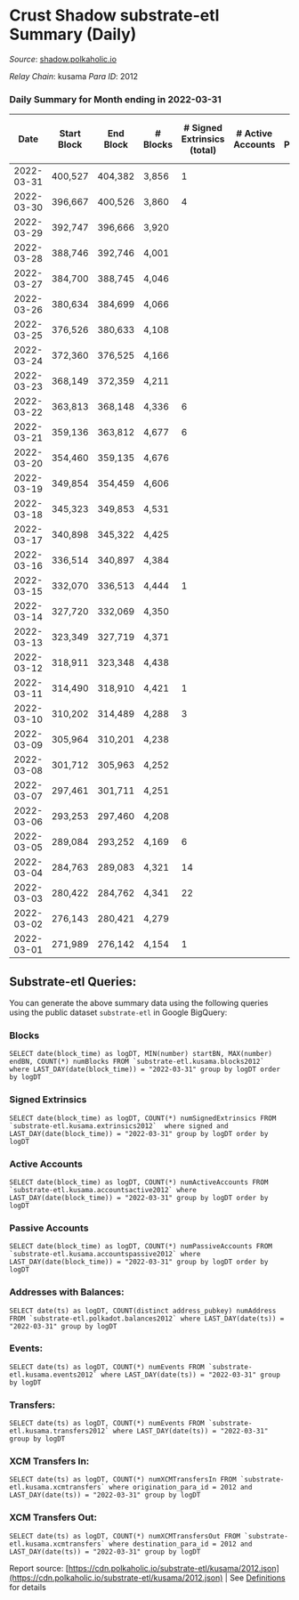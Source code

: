 # Crust Shadow substrate-etl Summary (Daily)

_Source_: [shadow.polkaholic.io](https://shadow.polkaholic.io)

*Relay Chain*: kusama
*Para ID*: 2012



### Daily Summary for Month ending in 2022-03-31


| Date | Start Block | End Block | # Blocks | # Signed Extrinsics (total) | # Active Accounts | # Passive | # New | # Addresses with Balances | # Events | # Transfers | # XCM Transfers In | # XCM Transfers Out | Issues | 
| ---- | ----------- | --------- | -------- | --------------------------- | ----------------- | --------- | ----- | ------------------------- | -------- | ----------- | ------------------ | ------------------- | ------ |
| 2022-03-31 | 400,527 | 404,382 | 3,856 | 1 |  |  |  | 1,317 | 7,720 | 1 ($2.27) |   |   |  |
| 2022-03-30 | 396,667 | 400,526 | 3,860 | 4 |  |  |  | 1,316 | 7,742 |   |   |   |  |
| 2022-03-29 | 392,747 | 396,666 | 3,920 |  |  |  |  | 1,316 | 7,844 |   |   |   |  |
| 2022-03-28 | 388,746 | 392,746 | 4,001 |  |  |  |  | 1,316 | 8,004 |   |   |   |  |
| 2022-03-27 | 384,700 | 388,745 | 4,046 |  |  |  |  | 1,316 | 8,093 |   |   |   |  |
| 2022-03-26 | 380,634 | 384,699 | 4,066 |  |  |  |  | 1,316 | 8,133 |   |   |   |  |
| 2022-03-25 | 376,526 | 380,633 | 4,108 |  |  |  |  | 1,316 | 8,217 |   |   |   |  |
| 2022-03-24 | 372,360 | 376,525 | 4,166 |  |  |  |  | 1,316 | 8,333 |   |   |   |  |
| 2022-03-23 | 368,149 | 372,359 | 4,211 |  |  |  |  | 1,316 | 8,423 |   |   |   |  |
| 2022-03-22 | 363,813 | 368,148 | 4,336 | 6 |  |  |  | 1,316 | 8,697 | 2 ($51.72) |   |   |  |
| 2022-03-21 | 359,136 | 363,812 | 4,677 | 6 |  |  |  | 1,315 | 9,380 | 2 ($38.79) |   |   |  |
| 2022-03-20 | 354,460 | 359,135 | 4,676 |  |  |  |  | 1,314 | 9,353 |   |   |   |  |
| 2022-03-19 | 349,854 | 354,459 | 4,606 |  |  |  |  | 1,314 | 9,213 |   |   |   |  |
| 2022-03-18 | 345,323 | 349,853 | 4,531 |  |  |  |  | 1,314 | 9,064 |   |   |   |  |
| 2022-03-17 | 340,898 | 345,322 | 4,425 |  |  |  |  | 1,314 | 8,851 |   |   |   |  |
| 2022-03-16 | 336,514 | 340,897 | 4,384 |  |  |  |  | 1,314 | 8,769 |   |   |   |  |
| 2022-03-15 | 332,070 | 336,513 | 4,444 | 1 |  |  |  | 1,314 | 8,893 | 1 ($0.05) |   |   |  |
| 2022-03-14 | 327,720 | 332,069 | 4,350 |  |  |  |  | 1,313 | 8,701 |   |   |   |  |
| 2022-03-13 | 323,349 | 327,719 | 4,371 |  |  |  |  | 1,313 | 8,744 |   |   |   |  |
| 2022-03-12 | 318,911 | 323,348 | 4,438 |  |  |  |  | 1,313 | 8,877 |   |   |   |  |
| 2022-03-11 | 314,490 | 318,910 | 4,421 | 1 |  |  |  | 1,313 | 11,426 | 1,290 ($63,864.95) |   |   |  |
| 2022-03-10 | 310,202 | 314,489 | 4,288 | 3 |  |  |  | 1,313 | 8,588 | 1 ($65,092.53) |   |   |  |
| 2022-03-09 | 305,964 | 310,201 | 4,238 |  |  |  |  | 1,313 | 8,478 |   |   |   |  |
| 2022-03-08 | 301,712 | 305,963 | 4,252 |  |  |  |  | 1,313 | 8,505 |   |   |   |  |
| 2022-03-07 | 297,461 | 301,711 | 4,251 |  |  |  |  | 1,313 | 8,503 |   |   |   |  |
| 2022-03-06 | 293,253 | 297,460 | 4,208 |  |  |  |  | 1,313 | 8,417 |   |   |   |  |
| 2022-03-05 | 289,084 | 293,252 | 4,169 | 6 |  |  |  | 1,313 | 8,363 | 2 ($200.71) |   |   |  |
| 2022-03-04 | 284,763 | 289,083 | 4,321 | 14 |  |  |  | 1,312 | 16,437 | 2,584 ($503,642.51) |   |   |  |
| 2022-03-03 | 280,422 | 284,762 | 4,341 | 22 |  |  |  | 20 | 8,778 | 8 ($58,305.22) |   |   |  |
| 2022-03-02 | 276,143 | 280,421 | 4,279 |  |  |  |  | 15 | 8,559 |   |   |   |  |
| 2022-03-01 | 271,989 | 276,142 | 4,154 | 1 |  |  |  | 15 | 8,313 | 1  |   |   |  |

## Substrate-etl Queries:
You can generate the above summary data using the following queries using the public dataset `substrate-etl` in Google BigQuery:


### Blocks
```
SELECT date(block_time) as logDT, MIN(number) startBN, MAX(number) endBN, COUNT(*) numBlocks FROM `substrate-etl.kusama.blocks2012`  where LAST_DAY(date(block_time)) = "2022-03-31" group by logDT order by logDT
```


### Signed Extrinsics
```
SELECT date(block_time) as logDT, COUNT(*) numSignedExtrinsics FROM `substrate-etl.kusama.extrinsics2012`  where signed and LAST_DAY(date(block_time)) = "2022-03-31" group by logDT order by logDT
```


### Active Accounts
```
SELECT date(block_time) as logDT, COUNT(*) numActiveAccounts FROM `substrate-etl.kusama.accountsactive2012` where LAST_DAY(date(block_time)) = "2022-03-31" group by logDT order by logDT
```


### Passive Accounts
```
SELECT date(block_time) as logDT, COUNT(*) numPassiveAccounts FROM `substrate-etl.kusama.accountspassive2012` where LAST_DAY(date(block_time)) = "2022-03-31" group by logDT order by logDT
```


### Addresses with Balances:
```
SELECT date(ts) as logDT, COUNT(distinct address_pubkey) numAddress FROM `substrate-etl.polkadot.balances2012` where LAST_DAY(date(ts)) = "2022-03-31" group by logDT
```


### Events:
```
SELECT date(ts) as logDT, COUNT(*) numEvents FROM `substrate-etl.kusama.events2012` where LAST_DAY(date(ts)) = "2022-03-31" group by logDT
```


### Transfers:
```
SELECT date(ts) as logDT, COUNT(*) numEvents FROM `substrate-etl.kusama.transfers2012` where LAST_DAY(date(ts)) = "2022-03-31" group by logDT
```


### XCM Transfers In:
```
SELECT date(ts) as logDT, COUNT(*) numXCMTransfersIn FROM `substrate-etl.kusama.xcmtransfers` where origination_para_id = 2012 and LAST_DAY(date(ts)) = "2022-03-31" group by logDT
```


### XCM Transfers Out:
```
SELECT date(ts) as logDT, COUNT(*) numXCMTransfersOut FROM `substrate-etl.kusama.xcmtransfers` where destination_para_id = 2012 and LAST_DAY(date(ts)) = "2022-03-31" group by logDT
```



Report source: [https://cdn.polkaholic.io/substrate-etl/kusama/2012.json](https://cdn.polkaholic.io/substrate-etl/kusama/2012.json) | See [Definitions](/DEFINITIONS.md) for details

